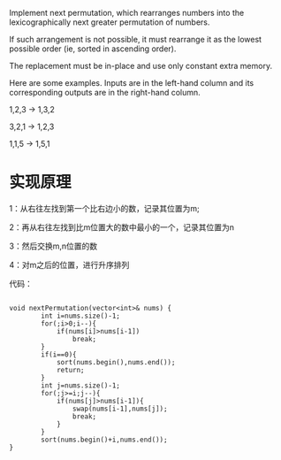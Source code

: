 Implement next permutation, which rearranges numbers into the lexicographically next greater permutation of numbers.

If such arrangement is not possible, it must rearrange it as the lowest possible order (ie, sorted in ascending order).

The replacement must be in-place and use only constant extra memory.

Here are some examples. Inputs are in the left-hand column and its corresponding outputs are in the right-hand column.

1,2,3 → 1,3,2

3,2,1 → 1,2,3

1,1,5 → 1,5,1

# 实现原理

1：从右往左找到第一个比右边小的数，记录其位置为m;

2：再从右往左找到比m位置大的数中最小的一个，记录其位置为n

3：然后交换m,n位置的数

4：对m之后的位置，进行升序排列

代码：

```

void nextPermutation(vector<int>& nums) {
        int i=nums.size()-1;         
        for(;i>0;i--){
            if(nums[i]>nums[i-1])
                break;
        }
        if(i==0){
            sort(nums.begin(),nums.end());
            return;
        }
        int j=nums.size()-1;
        for(;j>=i;j--){
            if(nums[j]>nums[i-1]){
                swap(nums[i-1],nums[j]);
                break;
            }
        }
        sort(nums.begin()+i,nums.end());
}

```
